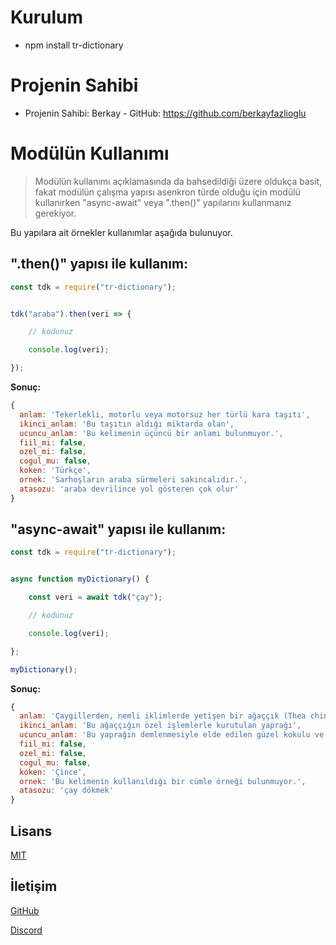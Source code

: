 # Kurulum

- npm install tr-dictionary

# Projenin Sahibi

- Projenin Sahibi: Berkay - GitHub: https://github.com/berkayfazlioglu
  
# Modülün Kullanımı

> Modülün kullanımı açıklamasında da bahsedildiği üzere oldukça basit, fakat modülün çalışma yapısı asenkron türde olduğu için modülü kullanırken "async-await" veya ".then()" yapılarını kullanmanız gerekiyor.

Bu yapılara ait örnekler kullanımlar aşağıda bulunuyor.

## **".then()" yapısı ile kullanım:**

```js
const tdk = require("tr-dictionary");


tdk("araba").then(veri => {

    // kodunuz

    console.log(veri);

});
```

**Sonuç:**

```js
{
  anlam: 'Tekerlekli, motorlu veya motorsuz her türlü kara taşıtı',
  ikinci_anlam: 'Bu taşıtın aldığı miktarda olan',
  ucuncu_anlam: 'Bu kelimenin üçüncü bir anlamı bulunmuyor.',      
  fiil_mi: false,
  ozel_mi: false,
  cogul_mu: false,
  koken: 'Türkçe',
  ornek: 'Sarhoşların araba sürmeleri sakıncalıdır.',
  atasozu: 'araba devrilince yol gösteren çok olur'
}
```

## **"async-await" yapısı ile kullanım:**

```js
const tdk = require("tr-dictionary");


async function myDictionary() {

    const veri = await tdk("çay");

    // kodunuz

    console.log(veri);

};

myDictionary();
```

**Sonuç:**

```js
{
  anlam: 'Çaygillerden, nemli iklimlerde yetişen bir ağaççık (Thea chinensis)',
  ikinci_anlam: 'Bu ağaççığın özel işlemlerle kurutulan yaprağı',
  ucuncu_anlam: 'Bu yaprağın demlenmesiyle elde edilen güzel kokulu ve sarımtırak kırmızı renkli içecek',
  fiil_mi: false,
  ozel_mi: false,
  cogul_mu: false,
  koken: 'Çince',
  ornek: 'Bu kelimenin kullanıldığı bir cümle örneği bulunmuyor.',
  atasozu: 'çay dökmek'
}
```

## Lisans

[MIT](https://github.com/berkayfazlioglu/tr-doviz/blob/master/LICENSE)

## İletişim

[GitHub](https://github.com/berkayfazlioglu)

[Discord](https://discord.com/users/398138493240475648)